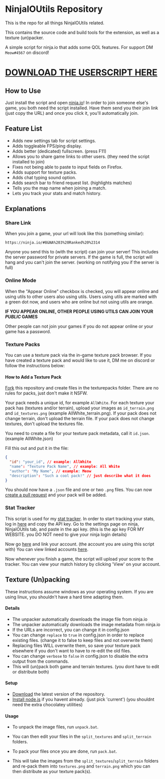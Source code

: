 # NinjaIOUtils Repository

This is the repo for all things NinjaIOUtils related.

This contains the source code and build tools for the extension, as well as a texture (un)packer.

A simple script for ninja.io that adds some QOL features.
For support DM `Meow#4567` on discord!

# [DOWNLOAD THE USERSCRIPT HERE](https://greasyfork.org/en/scripts/441245-ninja-io-utils)

## How to Use

Just install the script and open [ninja.io](https://ninja.io)!
In order to join someone else's game, you both need the script installed. Have them send you their join link (just copy the URL) and once you click it, you'll automatically join.

## Feature List

- Adds new settings tab for script settings.
- Adds toggleable FPS/ping display.
- Adds better (dedicated) fullscreen. (press F11)
- Allows you to share game links to other users. (they need the script installed to join)
- Fixes not being able to paste to input fields on Firefox.
- Adds support for texture packs.
- Adds chat typing sound option.
- Adds search bar to friend request list. (highlights matches)
- Tells you the map name when joining a match.
- Lets you track your stats and match history.

## Explanations

### Share Link

When you join a game, your url will look like this (something similar):

```
https://ninja.io/#8&NA%203%20Ranked%20%2314
```

Anyone you send this to (with the script) can join your server! This includes the server password for private servers.
If the game is full, the script will hang and you can't join the server. (working on notifying you if the server is full)

### Online Mode

When the "Appear Online" checkbox is checked, you will appear online and using utils to other users also using utils. Users using utils are marked with a green dot now, and users who are online but not using utils are orange.

**IF YOU APPEAR ONLINE, OTHER PEOPLE USING UTILS CAN JOIN YOUR _PUBLIC_ GAMES**

Other people can not join your games if you do not appear online or your game has a password.

### Texture Packs

You can use a texture pack via the in-game texture pack browser. If you have created a texture pack and would like to use it, DM me on discord or follow the instructions below:

#### How to Add a Texture Pack

[Fork](https://github.com/itzTheMeow/NinjaIOUtils/fork) this repository and create files in the texturepacks folder. There are no rules for packs, just don't make it NSFW.

Your pack needs a unique id, for example `AllWhite`. For each texture your pack has (textures and/or terrain), upload your images as `id_terrain.png` and `id_textures.png` (example AllWhite_terrain.png). If your pack does not change terrain, don't upload the terrain file. If your pack does not change textures, don't upload the textures file.

You need to create a file for your texture pack metadata, call it `id.json`. (example AllWhite.json)

Fill this out and put it in the file:

```json
{
  "id": "your_id", // example: AllWhite
  "name": "Texture Pack Name", // example: All White
  "author": "My Name", // example: Meow
  "description": "Such a cool pack!" // just describe what it does
}
```

You should now have a `.json` file and one or two `.png` files. You can now [create a pull request](https://github.com/itzTheMeow/NinjaIOUtils/compare) and your pack will be added.

<!--
**Invisible** - Just floating bodies and UI components. - `https://i.imgur.com/A1tUIdN.png` - by Meow
**MS Paint** - Just ms paint. - `https://i.imgur.com/I2gk5no.png` - by Dark Master
-->

### Stat Tracker

This script is used for my [stat tracker](https://itsmeow.cat/ninja). In order to start tracking your stats, log in [here](https://itsmeow.cat/manage) and copy the API key. Go to the settings page on ninja, NinjaIOUtils tab, and paste in the api key. (this is the api key FOR MY WEBSITE. you DO NOT need to give your ninja login details)

Now go [here](https://itsmeow.cat/addninja) and link your account. (the account you are using this script with) You can view linked accounts [here](https://itsmeow.cat/myninja).

Now whenever you finish a game, the script will upload your score to the tracker. You can view your match history by clicking 'View' on your account.

## Texture (Un)packing

These instructions assume windows as your operating system. If you are using linux, you shouldn't have a hard time adapting them.

#### Details

- The unpacker automatically downloads the image file from ninja.io
- The unpacker automatically downloads the image metadata from ninja.io
- If the URLs are incorrect, you can change it in config.json
- You can change `replace` to `true` in config.json in order to replace existing files. (change it to false to keep files and not overwrite them)
- Replacing files WILL overwrite them, so save your texture pack elsewhere if you don't want to have to re-edit the old files.
- You can change `verbose` to `false` in config.json to disable the extra output from the commands.
- This will (un)pack both game and terrain textures. (you dont have to edit or distribute both)

#### Setup

- [Download](https://github.com/itzTheMeow/NinjaIOUtils/archive/refs/heads/master.zip) the latest version of the repository.
- [Install node.js](https://nodejs.org/en/) if you havent already. (just pick 'current') (you shouldnt need the extra chocolatey utilities)

#### Usage

- To unpack the image files, run `unpack.bat`.
- You can then edit your files in the `split_textures` and `split_terrain` folders.

- To pack your files once you are done, run `pack.bat`.
- This will take the images from the `split_textures`/`split_terrain` folders and re-pack them into `textures.png` and `terrain.png` which you can then distribute as your texture pack(s).

```

```
